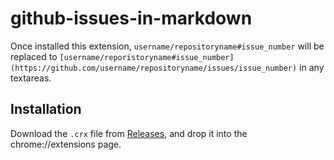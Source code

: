 # github-issues-in-markdown

Once installed this extension, ``username/repositoryname#issue_number`` will be replaced to ``[username/reporistoryname#issue_number](https://github.com/username/repositoryname/issues/issue_number)`` in any textareas.

## Installation

Download the `.crx` file from [Releases](https://github.com/77web/github-issues-in-markdown/releases), and drop it into the chrome://extensions page.

